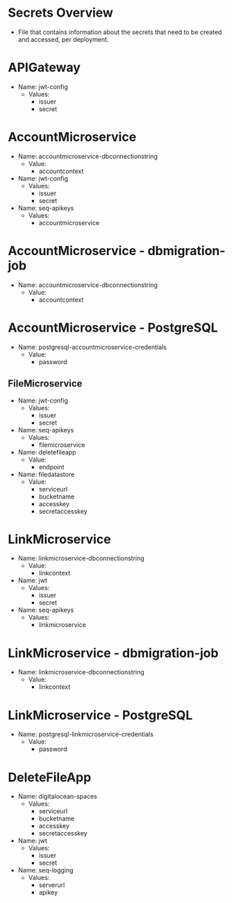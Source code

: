 # Secrets Overview

* File that contains information about the secrets that need to be created and accessed, per deployment.

# APIGateway
* Name: jwt-config
  - Values:
    - issuer
    - secret

# AccountMicroservice
* Name: accountmicroservice-dbconnectionstring
  - Value:
    - accountcontext
* Name: jwt-config
  - Values:
    - issuer
    - secret
* Name: seq-apikeys
  - Values:
    - accountmicroservice

# AccountMicroservice - dbmigration-job
* Name: accountmicroservice-dbconnectionstring
  - Value:
    - accountcontext

# AccountMicroservice - PostgreSQL
* Name: postgresql-accountmicroservice-credentials
  - Value:
    - password

## FileMicroservice
* Name: jwt-config
  - Values:
    - issuer
    - secret
* Name: seq-apikeys
  - Values:
    - filemicroservice
* Name: deletefileapp
  - Value:
    - endpoint
* Name: filedatastore
  - Value:
    - serviceurl
    - bucketname
    - accesskey
    - secretaccesskey

# LinkMicroservice
* Name: linkmicroservice-dbconnectionstring
  - Value:
    - linkcontext
* Name: jwt
  - Values:
    - issuer
    - secret
* Name: seq-apikeys
  - Values:
    - linkmicroservice

# LinkMicroservice - dbmigration-job
* Name: linkmicroservice-dbconnectionstring
  - Value:
    - linkcontext

# LinkMicroservice - PostgreSQL
* Name: postgresql-linkmicroservice-credentials
  - Value:
    - password

# DeleteFileApp
* Name: digitalocean-spaces
  - Values:
    - serviceurl
    - bucketname
    - accesskey
    - secretaccesskey
* Name: jwt
  - Values:
    - issuer
    - secret
* Name: seq-logging
  - Values:
    - serverurl
    - apikey